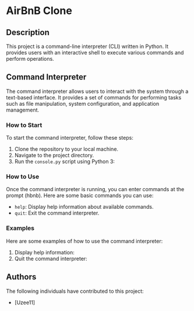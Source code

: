 # AirBnB Clone

## Description
This project is a command-line interpreter (CLI) written in Python. It provides users with an interactive shell to execute various commands and perform operations.

## Command Interpreter
The command interpreter allows users to interact with the system through a text-based interface. It provides a set of commands for performing tasks such as file manipulation, system configuration, and application management.

### How to Start
To start the command interpreter, follow these steps:
1. Clone the repository to your local machine.
2. Navigate to the project directory.
3. Run the `console.py` script using Python 3:


### How to Use
Once the command interpreter is running, you can enter commands at the prompt (hbnb). Here are some basic commands you can use:

- `help`: Display help information about available commands.
- `quit`: Exit the command interpreter.

### Examples
Here are some examples of how to use the command interpreter:

1. Display help information:
2. Quit the command interpreter:

## Authors
The following individuals have contributed to this project:
- [Uzee11]
